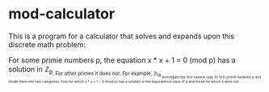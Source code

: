 # mod-calculator
This is a program for a calculator that solves and expands upon this discrete math problem:

For some primie numbers p, the equation x * x + 1 = 0 (mod p) has a solution in ℤ<sub>p<sub>. For other primes it does not. For example, ℤ<sub>19<sub>
Investigate the first several (say, to 103) prime numbers p and divide them into two categories: thos for which x * x + 1 = 0 (mod p) has a solution in the equivalence class of p and those for which it does not.
